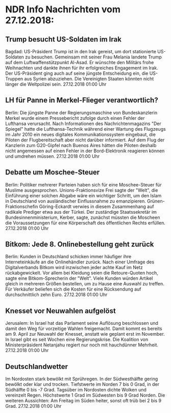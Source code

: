 # NDR Info Nachrichten vom 27.12.2018:


## Trump besucht US-Soldaten im Irak
Bagdad: US-Präsident Trump ist in den Irak gereist, um dort stationierte US-Soldaten zu besuchen. Gemeinsam mit seiner Frau Melania landete Trump auf dem Luftwaffenstützpunkt Al-Asad. Er wünschte den Militärs frohe Weihnachten und dankte ihnen für ihr erfolgreiches Engagement im Irak. Der US-Präsident ging auch auf seine jüngste Entscheidung ein, die US-Truppen aus Syrien abzuziehen. Die Vereinigten Staaten könnten nicht länger die Weltpolizei sein. 27.12.2018 01:00 Uhr 

## LH für Panne in Merkel-Flieger verantwortlich?
Berlin: Die jüngste Panne der Regierungsmaschine von Bundeskanzlerin Merkel wurde einem Pressebericht zufolge durch einen Fehler der Lufthansa verursacht. Nach Informationen des Nachrichtenmagazins "Der Spiegel" hatte die Lufthansa-Technik während einer Wartung des Flugzeugs im Jahr 2010 ein neues digitales Kommunikationssystem eingebaut, die Piloten der Flugbereitschaft aber nicht darüber informiert. Auf dem Flug der Kanzlerin zum G20-Gipfel nach Buenos Aires hätten die Piloten deshalb nicht angemessen auf einen Fehler in der Bord-Elektronik reagieren können und umdrehen müssen. 27.12.2018 01:00 Uhr 

## Debatte um Moschee-Steuer
Berlin: Politiker mehrerer Parteien haben sich für eine Moschee-Steuer für Muslime ausgesprochen. Unions-Fraktionsvize Frei sagte der "Welt", die Einführung einer solchen Abgabe wäre ein wichtiger Schritt, um den Islam in Deutschland von ausländischer Einflussnahme zu emanzipieren. Grünen-Fraktionschefin Göring-Eckardt verwies in diesem Zusammenhang auf radikale Prediger etwa aus der Türkei. Der zuständige Staatssekretär im Bundesinnenministerium, Kerber, sagte, zunächst müssten die Moscheen die Voraussetzungen für eine Körperschaft des öffentlichen Rechts erfüllen. 27.12.2018 01:00 Uhr 

## Bitkom: Jede 8. Onlinebestellung geht zurück
Berlin: Kunden in Deutschland schicken immer häufiger ihre Interneteinkäufe an die Onlinehändler zurück. Nach einer Umfrage des Digitalverbands Bitkom wird inzwischen jeder achte Kauf im Netz rückabgewickelt. Vor allem bei Kleidung seien die Retoure-Quoten hoch, sagte eine Bitkom-Sprecherin der "Welt". Viele Kunden würden Artikel gleich in mehreren Größen bestellen, um zu Hause eine Auswahl zu treffen. Für Verkäufer beliefen sich die Kosten für eine Rücksendung auf durchschnittlich zehn Euro. 27.12.2018 01:00 Uhr 

## Knesset vor Neuwahlen aufgelöst
Jerusalem: In Israel hat das Parlament seine Auflösung beschlossen und damit den Weg für vorzeitige Wahlen freigemacht. Damit kommt es bereits am 9. April zur Neuwahl der Knesset, anstatt wie geplant erst im November. In Israel gibt es seit Wochen eine Regierungskrise. Die Koalition von Ministerpräsident Netanjahu regiert nur noch mit hauchdünner Mehrheit. 27.12.2018 01:00 Uhr 

## Deutschlandwetter
Im Nordosten stark bewölkt mit Sprühregen. In der Südwesthälfte gering bewölkt oder klar und trocken. Tiefstwerte im Norden 7 bis 0 Grad, in der Südhälfte 0 bis -7 Grad. Tagsüber im Nordosten dichte Wolken und vereinzelt Regen. Höchstwerte 1 Grad im Südwesten bis 9 Grad Norden. Die weiteren Aussichten: Am Freitag im Süden heiter, sonst oft trüb bei 2 bis 9 Grad. 27.12.2018 01:00 Uhr 
